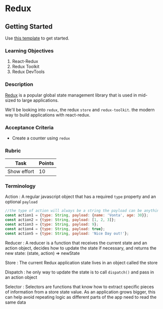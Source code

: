 # Redux

## Getting Started

Use [this template](https://alchemycodelab.github.io/spotlight-redux/) to get started.

### Learning Objectives

1. React-Redux
1. Redux Toolkit
1. Redux DevTools

### Description

[Redux](https://redux.js.org/tutorials/essentials/part-1-overview-concepts) is a popular global state management library that is used in mid-sized to large applications.

We'll be looking into `redux`, the redux `store` and `redux-toolkit`. the modern way to build applications with react-redux.

### Acceptance Criteria

- Create a counter using `redux`

### Rubric

| Task        | Points |
| ----------- | ------ |
| Show effort | 10     |

### Terminology

Action
: A regular javascript object that has a required `type` property and an optional `payload`

```js
//the type of action will always be a string the payload can be anything
const action1 = {type: String, payload: {name: 'Vonta', age: 30}};
const action2 = {type: String, payload: [1, 2, 3]};
const action3 = {type: String, payload: 9};
const action4 = {type: String, payload: true};
const action5 = {type: String, payload: 'Nice Day out!'};
```

Reducer : A reducer is a function that receives the current state and an action object, decides how to update the state if necessary, and returns the new state: (state, action) => newState

Store : The current Redux application state lives in an object called the store

Dispatch : he only way to update the state is to call `dispatch()` and pass in an action object

Selector : Selectors are functions that know how to extract specific pieces of information from a store state value. As an application grows bigger, this can help avoid repeating logic as different parts of the app need to read the same data
